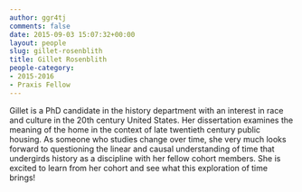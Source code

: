 ```yaml
---
author: ggr4tj
comments: false
date: 2015-09-03 15:07:32+00:00
layout: people
slug: gillet-rosenblith
title: Gillet Rosenblith
people-category:
- 2015-2016
- Praxis Fellow
---
```


Gillet is a PhD candidate in the history department with an interest in race and culture in the 20th century United States. Her dissertation examines the meaning of the home in the context of late twentieth century public housing. As someone who studies change over time, she very much looks forward to questioning the linear and causal understanding of time that undergirds history as a discipline with her fellow cohort members. She is excited to learn from her cohort and see what this exploration of time brings!
